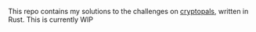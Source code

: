This repo contains my solutions to the challenges on [cryptopals](cryptopals.com), written in Rust. This is currently WIP
